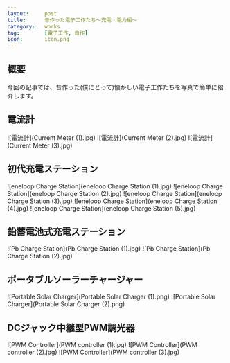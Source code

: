 ```yaml
---
layout:		post
title:		昔作った電子工作たち～充電・電力編～
category:	works
tag:		[電子工作, 自作]
icon:		icon.png
---
```


## 概要

今回の記事では、昔作った(僕にとって)懐かしい電子工作たちを写真で簡単に紹介します。

## 電流計

![電流計](Current Meter (1).jpg)
![電流計](Current Meter (2).jpg)
![電流計](Current Meter (3).jpg)

## 初代充電ステーション

![eneloop Charge Station](eneloop Charge Station (1).jpg)
![eneloop Charge Station](eneloop Charge Station (2).jpg)
![eneloop Charge Station](eneloop Charge Station (3).jpg)
![eneloop Charge Station](eneloop Charge Station (4).jpg)
![eneloop Charge Station](eneloop Charge Station (5).jpg)

## 鉛蓄電池式充電ステーション

![Pb Charge Station](Pb Charge Station (1).jpg)
![Pb Charge Station](Pb Charge Station (2).jpg)

## ポータブルソーラーチャージャー

![Portable Solar Charger](Portable Solar Charger (1).png)
![Portable Solar Charger](Portable Solar Charger (2).png)

## DCジャック中継型PWM調光器

![PWM Controller](PWM controller (1).jpg)
![PWM Controller](PWM controller (2).jpg)
![PWM Controller](PWM controller (3).jpg)

